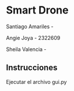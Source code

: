 # Smart Drone
Santiago Amariles - 

Angie Joya - 2322609

Sheila Valencia - 

## Instrucciones
Ejecutar el archivo gui.py
